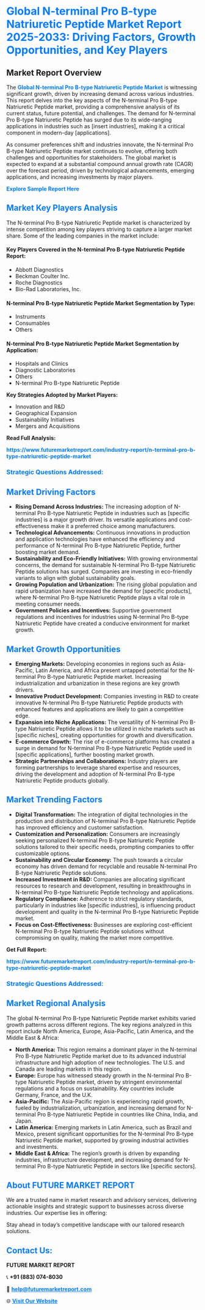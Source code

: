 <h1 style="color: #007BFF;">Global N-terminal Pro B-type Natriuretic Peptide Market Report 2025-2033: Driving Factors, Growth Opportunities, and Key Players</h1>

<section id="overview">
<h2>Market Report Overview</h2>
<p>The <a href="https://www.futuremarketreport.com/industry-report/n-terminal-pro-b-type-natriuretic-peptide-market" style="color: #007BFF; text-decoration: none;"><strong>Global N-terminal Pro B-type Natriuretic Peptide Market</strong></a> is witnessing significant growth, driven by increasing demand across various industries. This report delves into the key aspects of the N-terminal Pro B-type Natriuretic Peptide market, providing a comprehensive analysis of its current status, future potential, and challenges. The demand for N-terminal Pro B-type Natriuretic Peptide has surged due to its wide-ranging applications in industries such as [insert industries], making it a critical component in modern-day [applications].</p>
<p>As consumer preferences shift and industries innovate, the N-terminal Pro B-type Natriuretic Peptide market continues to evolve, offering both challenges and opportunities for stakeholders. The global market is expected to expand at a substantial compound annual growth rate (CAGR) over the forecast period, driven by technological advancements, emerging applications, and increasing investments by major players.</p>
</section>

<section id="overview">
<p><a href="https://www.futuremarketreport.com/request-sample/reportId=127617" style="color: #007BFF; text-decoration: none;"><strong>Explore Sample Report Here</strong></a></p>
</section>

<section id="key-players">
<h2 style="color: #007BFF;">Market Key Players Analysis</h2>
<p>The N-terminal Pro B-type Natriuretic Peptide market is characterized by intense competition among key players striving to capture a larger market share. Some of the leading companies in the market include:</p>
<h4>Key Players Covered in the N-terminal Pro B-type Natriuretic Peptide Report:</h4>
<ul><li>Abbott Diagnostics</li><li>Beckman Coulter Inc.</li><li>Roche Diagnostics</li><li>Bio-Rad Laboratories, Inc.</li></ul>
<h4>N-terminal Pro B-type Natriuretic Peptide Market Segmentation by Type:</h4>
<ul><li>Instruments</li><li>Consumables</li><li>Others</li></ul>

<h4>N-terminal Pro B-type Natriuretic Peptide Market Segmentation by Application:</h4>
<ul><li>Hospitals and Clinics</li><li>Diagnostic Laboratories</li><li>Others</li><li>N-terminal Pro B-type Natriuretic Peptide</li></ul>
<p><strong>Key Strategies Adopted by Market Players:</strong></p>
<ul>
<li>Innovation and R&D</li>
<li>Geographical Expansion</li>
<li>Sustainability Initiatives</li>
<li>Mergers and Acquisitions</li>
</ul>
</section>

<section>
<p><strong>Read Full Analysis: </strong></p><a href="https://www.futuremarketreport.com/industry-report/n-terminal-pro-b-type-natriuretic-peptide-market" style="color: #007BFF; text-decoration: none;"><strong>https://www.futuremarketreport.com/industry-report/n-terminal-pro-b-type-natriuretic-peptide-market</strong></a>
<h3 style="color: #007BFF;">Strategic Questions Addressed:</h3>
</section>

<section id="driving-factors">
<h2 style="color: #007BFF;">Market Driving Factors</h2>
<ul>
<li><strong>Rising Demand Across Industries:</strong> The increasing adoption of N-terminal Pro B-type Natriuretic Peptide in industries such as [specific industries] is a major growth driver. Its versatile applications and cost-effectiveness make it a preferred choice among manufacturers.</li>
<li><strong>Technological Advancements:</strong> Continuous innovations in production and application technologies have enhanced the efficiency and performance of N-terminal Pro B-type Natriuretic Peptide, further boosting market demand.</li>
<li><strong>Sustainability and Eco-Friendly Initiatives:</strong> With growing environmental concerns, the demand for sustainable N-terminal Pro B-type Natriuretic Peptide solutions has surged. Companies are investing in eco-friendly variants to align with global sustainability goals.</li>
<li><strong>Growing Population and Urbanization:</strong> The rising global population and rapid urbanization have increased the demand for [specific products], where N-terminal Pro B-type Natriuretic Peptide plays a vital role in meeting consumer needs.</li>
<li><strong>Government Policies and Incentives:</strong> Supportive government regulations and incentives for industries using N-terminal Pro B-type Natriuretic Peptide have created a conducive environment for market growth.</li>
</ul>
</section>

<section id="growth-opportunities">
<h2 style="color: #007BFF;">Market Growth Opportunities</h2>
<ul>
<li><strong>Emerging Markets:</strong> Developing economies in regions such as Asia-Pacific, Latin America, and Africa present untapped potential for the N-terminal Pro B-type Natriuretic Peptide market. Increasing industrialization and urbanization in these regions are key growth drivers.</li>
<li><strong>Innovative Product Development:</strong> Companies investing in R&D to create innovative N-terminal Pro B-type Natriuretic Peptide products with enhanced features and applications are likely to gain a competitive edge.</li>
<li><strong>Expansion into Niche Applications:</strong> The versatility of N-terminal Pro B-type Natriuretic Peptide allows it to be utilized in niche markets such as [specific niches], creating opportunities for growth and diversification.</li>
<li><strong>E-commerce Growth:</strong> The rise of e-commerce platforms has created a surge in demand for N-terminal Pro B-type Natriuretic Peptide used in [specific applications], further boosting market growth.</li>
<li><strong>Strategic Partnerships and Collaborations:</strong> Industry players are forming partnerships to leverage shared expertise and resources, driving the development and adoption of N-terminal Pro B-type Natriuretic Peptide products globally.</li>
</ul>
</section>

<section id="trending-factors">
<h2 style="color: #007BFF;">Market Trending Factors</h2>
<ul>
<li><strong>Digital Transformation:</strong> The integration of digital technologies in the production and distribution of N-terminal Pro B-type Natriuretic Peptide has improved efficiency and customer satisfaction.</li>
<li><strong>Customization and Personalization:</strong> Consumers are increasingly seeking personalized N-terminal Pro B-type Natriuretic Peptide solutions tailored to their specific needs, prompting companies to offer customizable options.</li>
<li><strong>Sustainability and Circular Economy:</strong> The push towards a circular economy has driven demand for recyclable and reusable N-terminal Pro B-type Natriuretic Peptide solutions.</li>
<li><strong>Increased Investment in R&D:</strong> Companies are allocating significant resources to research and development, resulting in breakthroughs in N-terminal Pro B-type Natriuretic Peptide technology and applications.</li>
<li><strong>Regulatory Compliance:</strong> Adherence to strict regulatory standards, particularly in industries like [specific industries], is influencing product development and quality in the N-terminal Pro B-type Natriuretic Peptide market.</li>
<li><strong>Focus on Cost-Effectiveness:</strong> Businesses are exploring cost-efficient N-terminal Pro B-type Natriuretic Peptide solutions without compromising on quality, making the market more competitive.</li>
</ul>
</section>

<section>
<p><strong>Get Full Report: </strong></p><a href="https://www.futuremarketreport.com/industry-report/n-terminal-pro-b-type-natriuretic-peptide-market" style="color: #007BFF; text-decoration: none;"><strong>https://www.futuremarketreport.com/industry-report/n-terminal-pro-b-type-natriuretic-peptide-market</strong></a>
<h3 style="color: #007BFF;">Strategic Questions Addressed:</h3>
</section>


<section id="regional-analysis">
<h2 style="color: #007BFF;">Market Regional Analysis</h2>
<p>The global N-terminal Pro B-type Natriuretic Peptide market exhibits varied growth patterns across different regions. The key regions analyzed in this report include North America, Europe, Asia-Pacific, Latin America, and the Middle East & Africa:</p>
<ul>
<li><strong>North America:</strong> This region remains a dominant player in the N-terminal Pro B-type Natriuretic Peptide market due to its advanced industrial infrastructure and high adoption of new technologies. The U.S. and Canada are leading markets in this region.</li>
<li><strong>Europe:</strong> Europe has witnessed steady growth in the N-terminal Pro B-type Natriuretic Peptide market, driven by stringent environmental regulations and a focus on sustainability. Key countries include Germany, France, and the U.K.</li>
<li><strong>Asia-Pacific:</strong> The Asia-Pacific region is experiencing rapid growth, fueled by industrialization, urbanization, and increasing demand for N-terminal Pro B-type Natriuretic Peptide in countries like China, India, and Japan.</li>
<li><strong>Latin America:</strong> Emerging markets in Latin America, such as Brazil and Mexico, present significant opportunities for the N-terminal Pro B-type Natriuretic Peptide market, supported by growing industrial activities and investments.</li>
<li><strong>Middle East & Africa:</strong> The region’s growth is driven by expanding industries, infrastructure development, and increasing demand for N-terminal Pro B-type Natriuretic Peptide in sectors like [specific sectors].</li>
</ul>
</section>

<footer>
<h2 style="color: #007BFF;">About FUTURE MARKET REPORT</h2>
<p>We are a trusted name in market research and advisory services, delivering actionable insights and strategic support to businesses across diverse industries. Our expertise lies in offering:</p>

<p>Stay ahead in today’s competitive landscape with our tailored research solutions.</p>

<h2 style="color: #007BFF;">Contact Us:</h2>
<p><strong>FUTURE MARKET REPORT</strong></p>
<p>📞 <strong>+91 (883) 074-8030</strong></p>
<p>📧 <strong><a href="mailto:help@futuremarketreport.com" style="color: #007BFF;">help@futuremarketreport.com</a></strong></p>
<p>🌐 <strong><a href="https://www.futuremarketreport.com/" style="color: #007BFF;">Visit Our Website</a></strong></p>
</footer>